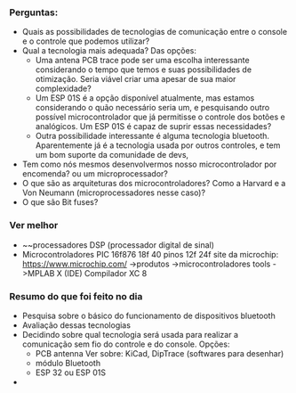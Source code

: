 ### Perguntas:
- Quais as possibilidades de tecnologias de comunicação entre o console e o controle que podemos utilizar?
- Qual a tecnologia mais adequada? Das opções:
	- Uma antena PCB trace pode ser uma escolha interessante considerando o tempo que temos e suas possibilidades de otimização. Seria viável criar uma apesar de sua maior complexidade?
	- Um ESP 01S é a opção disponível atualmente, mas estamos considerando o quão necessário seria um, e pesquisando outro possível microcontrolador que já permitisse o controle dos botões e analógicos. Um ESP 01S é capaz de suprir essas necessidades?
	- Outra possibilidade interessante é alguma tecnologia bluetooth. Aparentemente já é a tecnologia usada por outros controles, e tem um bom suporte da comunidade de devs, 
- Tem como nós mesmos desenvolvermos nosso microcontrolador por encomenda? ou um microprocessador?
- O que são as arquiteturas dos microcontroladores? Como a Harvard e a Von Neumann (microprocessadores nesse caso)?
- O que são Bit fuses?
### Ver melhor
- ~~processadores DSP (processador digital de sinal)
- Microcontroladores PIC
	16f876
	18f
	40 pinos
	12f
	24f
		site da microchip: https://www.microchip.com/ ->produtos ->microcontroladores
		tools ->MPLAB X (IDE)
		Compilador XC 8
### Resumo do que foi feito no dia
- Pesquisa sobre o básico do funcionamento de dispositivos bluetooth
- Avaliação dessas tecnologias
- Decidindo sobre qual tecnologia será usada para realizar a comunicação sem fio do controle e do console. Opções:
	- PCB antenna
		Ver sobre: KiCad, DipTrace (softwares para desenhar)
	- módulo Bluetooth
	- ESP 32 ou ESP 01S
- 
